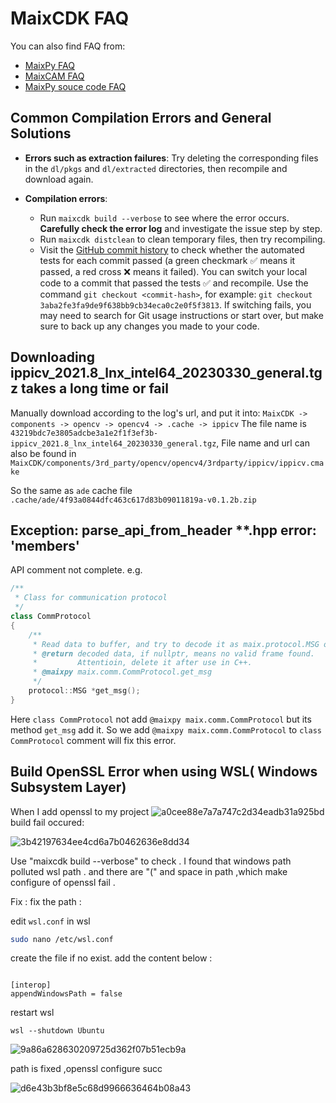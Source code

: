 MaixCDK FAQ
===

You can also find FAQ from:
* [MaixPy FAQ](https://wiki.sipeed.com/maixpy/doc/en/faq.html)
* [MaixCAM FAQ](https://wiki.sipeed.com/hardware/zh/maixcam/faq.html)
* [MaixPy souce code FAQ](https://wiki.sipeed.com/maixpy/doc/zh/source_code/faq.html)


## Common Compilation Errors and General Solutions

* **Errors such as extraction failures**: Try deleting the corresponding files in the `dl/pkgs` and `dl/extracted` directories, then recompile and download again.

* **Compilation errors**:
  * Run `maixcdk build --verbose` to see where the error occurs. **Carefully check the error log** and investigate the issue step by step.
  * Run `maixcdk distclean` to clean temporary files, then try recompiling.
  * Visit the [GitHub commit history](https://github.com/sipeed/MaixCDK/commits/main/) to check whether the automated tests for each commit passed (a green checkmark ✅ means it passed, a red cross ❌ means it failed). You can switch your local code to a commit that passed the tests ✅ and recompile. Use the command `git checkout <commit-hash>`, for example: `git checkout 3aba2fe3fa9de9f638bb9cb34eca0c2e0f5f3813`. If switching fails, you may need to search for Git usage instructions or start over, but make sure to back up any changes you made to your code.

## Downloading ippicv_2021.8_lnx_intel64_20230330_general.tgz takes a long time or fail

Manually download according to the log's url, and put it into:
`MaixCDK -> components -> opencv -> opencv4 -> .cache -> ippicv`
The file name is `43219bdc7e3805adcbe3a1e2f1f3ef3b-ippicv_2021.8_lnx_intel64_20230330_general.tgz`,
File name and url can also be found in `MaixCDK/components/3rd_party/opencv/opencv4/3rdparty/ippicv/ippicv.cmake`

So the same as `ade` cache file `.cache/ade/4f93a0844dfc463c617d83b09011819a-v0.1.2b.zip`

## Exception: parse_api_from_header **.hpp error: 'members'

API comment not complete.
e.g.

```cpp
/**
 * Class for communication protocol
 */
class CommProtocol
{
    /**
     * Read data to buffer, and try to decode it as maix.protocol.MSG object
     * @return decoded data, if nullptr, means no valid frame found.
     *         Attentioin, delete it after use in C++.
     * @maixpy maix.comm.CommProtocol.get_msg
     */
    protocol::MSG *get_msg();
}
```

Here `class CommProtocol` not add `@maixpy maix.comm.CommProtocol` but its method `get_msg` add it.
So we add `@maixpy maix.comm.CommProtocol` to `class CommProtocol` comment will fix this error.

## Build OpenSSL Error when using WSL( Windows Subsystem Layer)

When I add openssl to my project 
![a0cee88e7a7a747c2d34eadb31a925bd](https://github.com/user-attachments/assets/77b0c057-fb0b-4980-8ff4-413fd14dec28)
build fail occured:

![3b42197634ee4cd6a7b0462636e8dd34](https://github.com/user-attachments/assets/d23da336-8096-43ec-aec8-23691caaacf2)

Use "maixcdk build --verbose" to check . I found that windows path polluted wsl path . and there are "(" and space in path ,which make configure of openssl fail .

Fix : fix the path : 

edit `wsl.conf` in wsl 
```sh
sudo nano /etc/wsl.conf
```

create the file if no exist. add the content below : 

```

[interop]
appendWindowsPath = false
```

restart wsl 
```
wsl --shutdown Ubuntu
```

![9a86a628630209725d362f07b51ecb9a](https://github.com/user-attachments/assets/79571b2c-3449-4ae8-afdd-69917d4986ce)

path is fixed ,openssl configure succ 

![d6e43b3bf8e5c68d9966636464b08a43](https://github.com/user-attachments/assets/f69be859-dc9c-4a7d-82f3-06df0ea03ed5)


